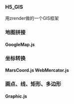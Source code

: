 ### H5_GIS
用zrender做的一个GIS框架
### 地图拼接
#### GoogleMap.js
### 坐标转换
#### MarsCoord.js WebMercator.js
### 画点、线、矩形、多边形
#### Graphic.js
